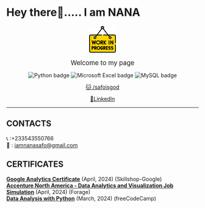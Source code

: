 
# Hey there👋..... I am NANA 
<p align="center">
  <a>
    <img src="https://github.com/safoisgod/images/blob/main/work-in-progress.png" width="70" alt="Portfolio's favicon.">
  </a>
</p>
<p align="center">
  <span style="font-size: larger;">Welcome to my page</span>
</p>


<div align="center">
  <img src="https://img.shields.io/badge/python-3670A0?style=for-the-badge&logo=python&logoColor=ffdd54" alt="Python badge" title="Python" />
  <img src="https://img.shields.io/badge/Microsoft_Excel-217346?style=for-the-badge&logo=microsoft-excel&logoColor=white" alt="Microsoft Excel badge" title="Excel" />
  <img src="https://img.shields.io/badge/mysql-4479A1.svg?style=for-the-badge&logo=mysql&logoColor=white" alt="MySQL badge" title="MySQL" />
</div>
<!-- <div align="center">
  <img src="https://img.shields.io/badge/adobe%20photoshop-%2331A8FF.svg?style=for-the-badge&logo=adobe%20photoshop&logoColor=white" alt="Adobe Photoshop badge" title="Photoshop" />
</div>
-->
<p align="center">
  <a href="https:/github.com/safoisgod">🐱 /safoisgod</a>
</p>
<p align="center">
  <a href="https://www.linkedin.com/in/iamnanasafo/">📍LinkedIn</a>
</p>


---

## CONTACTS
📞   :+233543550766</br>
📩   : iamnanasafo@gmail.com</br>

## CERTIFICATES
**[Google Analytics Certificate](https://skillshop.exceedlms.com/student/award/JHF16TuXBG61jrNpFhw65gVj)** (April, 2024) (Skillshop-Google)</br>
**[Accenture North America - Data Analytics and Visualization Job Simulation](https://forage-uploads-prod.s3.amazonaws.com/completion-certificates/Accenture%20North%20America/hzmoNKtzvAzXsEqx8_Accenture%20North%20America_oPjf3cH2GtKm4LGpF_1712509416399_completion_certificate.pdf)** (April, 2024) (Forage)</br>
**[Data Analysis with Python](https://freecodecamp.org/certification/iamnanasafo/data-analysis-with-python-v7)** (March, 2024) (freeCodeCamp)</br>
